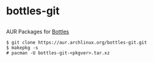 # bottles-git
##
AUR Packages for [Bottles](https://github.com/bottlesdevs/Bottles)

```
$ git clone https://aur.archlinux.org/bottles-git.git
$ makepkg -s
# pacman -U bottles-git-<pkgver>.tar.xz
```

